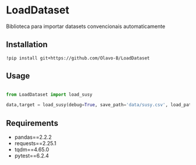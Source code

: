 # LoadDataset

Biblioteca para importar datasets convencionais automaticamente

## Installation

`!pip install git+https://github.com/Olavo-B/LoadDataset`


## Usage

```python

from LoadDataset import load_susy

data,target = load_susy(debug=True, save_path='data/susy.csv', load_path='data/susy.csv')

```


## Requirements

 - pandas==2.2.2
 - requests==2.25.1
 - tqdm==4.65.0
 - pytest==6.2.4
